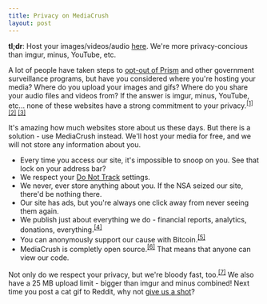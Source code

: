 ```yaml
---
title: Privacy on MediaCrush
layout: post
---
```


**tl;dr**: Host your images/videos/audio [here](https://mediacru.sh). We're more privacy-concious than imgur,
minus, YouTube, etc.

A lot of people have taken steps to [opt-out of Prism](http://prism-break.org) and other government surveillance
programs, but have you considered where you're hosting your media? Where do you upload your images and gifs?
Where do you share your audio files and videos from? If the answer is imgur, minus, YouTube, etc... none of these
websites have a strong commitment to your privacy.<sup><a href="http://imgur.com/tos">[1]</a>
<a href="http://minus.com/pages/tos">[2]</a> <a href="http://www.google.com/intl/en/policies/privacy/">[3]</a></sup>

It's amazing how much websites store about us these days. But there is a solution - use MediaCrush instead.
We'll host your media for free, and we will not store any information about you.

* Every time you access our site, it's impossible to snoop on you. See that lock on your address bar?
* We respect your [Do Not Track](http://donottrack.us/) settings.
* We never, ever store anything about you. If the NSA seized our site, there'd be nothing there.
* Our site has ads, but you're always one click away from never seeing them again.
* We publish just about everything we do - financial reports, analytics, donations, everything.<sup><a href="https://mediacru.sh/transparency">[4]</a></sup>
* You can anonymously support our cause with Bitcoin.<sup><a href="https://mediacru.sh/donate">[5]</a></sup>
* MediaCrush is completly open source.<sup><a href="https://github.com/MediaCrush/MediaCrush">[6]</a></sup>
  That means that anyone can view our code.

Not only do we respect your privacy, but we're bloody fast, too.<sup><a href="https://mediacru.sh/demo">[7]</a></sup>
We also have a 25 MB upload limit - bigger than imgur and minus combined! Next time you post a cat gif to Reddit,
why not [give us a shot](https://mediacru.sh)?
